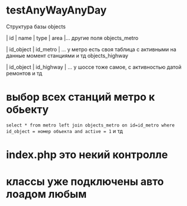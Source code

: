 # testAnyWayAnyDay
Структура базы
objects

| id | name | type | area |... другие поля
objects_metro

| id_object | id_metro | ... у метро есть своя таблица с активными на данные момент станциями и тд
objects_highway 

| id_object | id_highway | ... у шоссе тоже самое, с активностью датой ремонтов и тд

# выбор всех станций метро к обьекту

`select * from metro left join objects_metro on id=id_metro where id_object = номер объекта and active = 1`
и тд

# index.php это некий контролле
# классы уже подключены авто лоадом любым
